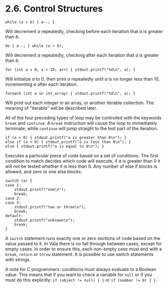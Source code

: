 # 2.6. Control Structures

```vala
while (a > b) { a--; }
```

Will decrement *a* repeatedly, checking before each iteration that *a*
is greater than *b*.

```vala
do { a--; } while (a > b);
```

Will decrement *a* repeatedly, checking after each iteration that *a* is
greater than *b*.

```vala
for (int a = 0; a < 10; a++) { stdout.printf("%d\n", a); }
```

Will initialize *a* to 0, then print *a* repeatedly until *a* is no
longer less than 10, incrementing *a* after each iteration.

```vala
foreach (int a in int_array) { stdout.printf("%d\n", a); }
```

Will print out each integer in an array, or another iterable collection.
The meaning of "iterable" will be described later.

All of the four preceding types of loop may be controlled with the
keywords `break` and `continue`. A `break` instruction will cause the
loop to immediately terminate, while `continue` will jump straight to
the test part of the iteration.

```vala
if (a > 0) { stdout.printf("a is greater than 0\n"); }
else if (a < 0) { stdout.printf("a is less than 0\n"); }
else { stdout.printf("a is equal to 0\n"); }
```

Executes a particular piece of code based on a set of conditions. The
first condition to match decides which code will execute, if *a* is
greater than 0 it will not be tested whether it is less than 0. Any
number of else if blocks is allowed, and zero or one else blocks.

```vala
switch (a) {
case 1:
    stdout.printf("one\n");
    break;
case 2:
case 3:
    stdout.printf("two or three\n");
    break;
default:
    stdout.printf("unknown\n");
    break;
}
```

A `switch` statement runs exactly one or zero sections of code based on
the value passed to it. In Vala there is no fall through between cases,
except for empty cases. In order to ensure this, each non-empty case
must end with a `break`, `return` or `throw` statement. It is possible
to use switch statements with strings.

A note for C programmers: conditions must always evaluate to a Boolean
value. This means that if you want to check a variable for `null` or 0
you must do this explicitly: `if (object != null) { }` or
`if (number != 0) { }`.
